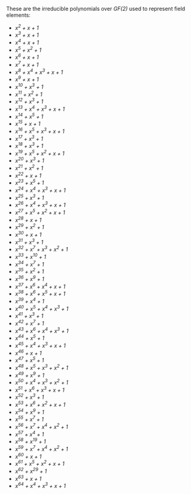 These are the irreducible polynomials over *GF(2)* used to represent field elements:

* *x<sup>2</sup> + x + 1*
* *x<sup>3</sup> + x + 1*
* *x<sup>4</sup> + x + 1*
* *x<sup>5</sup> + x<sup>2</sup> + 1*
* *x<sup>6</sup> + x + 1*
* *x<sup>7</sup> + x + 1*
* *x<sup>8</sup> + x<sup>4</sup> + x<sup>3</sup> + x + 1*
* *x<sup>9</sup> + x + 1*
* *x<sup>10</sup> + x<sup>3</sup> + 1*
* *x<sup>11</sup> + x<sup>2</sup> + 1*
* *x<sup>12</sup> + x<sup>3</sup> + 1*
* *x<sup>13</sup> + x<sup>4</sup> + x<sup>3</sup> + x + 1*
* *x<sup>14</sup> + x<sup>5</sup> + 1*
* *x<sup>15</sup> + x + 1*
* *x<sup>16</sup> + x<sup>5</sup> + x<sup>3</sup> + x + 1*
* *x<sup>17</sup> + x<sup>3</sup> + 1*
* *x<sup>18</sup> + x<sup>3</sup> + 1*
* *x<sup>19</sup> + x<sup>5</sup> + x<sup>2</sup> + x + 1*
* *x<sup>20</sup> + x<sup>3</sup> + 1*
* *x<sup>21</sup> + x<sup>2</sup> + 1*
* *x<sup>22</sup> + x + 1*
* *x<sup>23</sup> + x<sup>5</sup> + 1*
* *x<sup>24</sup> + x<sup>4</sup> + x<sup>3</sup> + x + 1*
* *x<sup>25</sup> + x<sup>3</sup> + 1*
* *x<sup>26</sup> + x<sup>4</sup> + x<sup>3</sup> + x + 1*
* *x<sup>27</sup> + x<sup>5</sup> + x<sup>2</sup> + x + 1*
* *x<sup>28</sup> + x + 1*
* *x<sup>29</sup> + x<sup>2</sup> + 1*
* *x<sup>30</sup> + x + 1*
* *x<sup>31</sup> + x<sup>3</sup> + 1*
* *x<sup>32</sup> + x<sup>7</sup> + x<sup>3</sup> + x<sup>2</sup> + 1*
* *x<sup>33</sup> + x<sup>10</sup> + 1*
* *x<sup>34</sup> + x<sup>7</sup> + 1*
* *x<sup>35</sup> + x<sup>2</sup> + 1*
* *x<sup>36</sup> + x<sup>9</sup> + 1*
* *x<sup>37</sup> + x<sup>6</sup> + x<sup>4</sup> + x + 1*
* *x<sup>38</sup> + x<sup>6</sup> + x<sup>5</sup> + x + 1*
* *x<sup>39</sup> + x<sup>4</sup> + 1*
* *x<sup>40</sup> + x<sup>5</sup> + x<sup>4</sup> + x<sup>3</sup> + 1*
* *x<sup>41</sup> + x<sup>3</sup> + 1*
* *x<sup>42</sup> + x<sup>7</sup> + 1*
* *x<sup>43</sup> + x<sup>6</sup> + x<sup>4</sup> + x<sup>3</sup> + 1*
* *x<sup>44</sup> + x<sup>5</sup> + 1*
* *x<sup>45</sup> + x<sup>4</sup> + x<sup>3</sup> + x + 1*
* *x<sup>46</sup> + x + 1*
* *x<sup>47</sup> + x<sup>5</sup> + 1*
* *x<sup>48</sup> + x<sup>5</sup> + x<sup>3</sup> + x<sup>2</sup> + 1*
* *x<sup>49</sup> + x<sup>9</sup> + 1*
* *x<sup>50</sup> + x<sup>4</sup> + x<sup>3</sup> + x<sup>2</sup> + 1*
* *x<sup>51</sup> + x<sup>6</sup> + x<sup>3</sup> + x + 1*
* *x<sup>52</sup> + x<sup>3</sup> + 1*
* *x<sup>53</sup> + x<sup>6</sup> + x<sup>2</sup> + x + 1*
* *x<sup>54</sup> + x<sup>9</sup> + 1*
* *x<sup>55</sup> + x<sup>7</sup> + 1*
* *x<sup>56</sup> + x<sup>7</sup> + x<sup>4</sup> + x<sup>2</sup> + 1*
* *x<sup>57</sup> + x<sup>4</sup> + 1*
* *x<sup>58</sup> + x<sup>19</sup> + 1*
* *x<sup>59</sup> + x<sup>7</sup> + x<sup>4</sup> + x<sup>2</sup> + 1*
* *x<sup>60</sup> + x + 1*
* *x<sup>61</sup> + x<sup>5</sup> + x<sup>2</sup> + x + 1*
* *x<sup>62</sup> + x<sup>29</sup> + 1*
* *x<sup>63</sup> + x + 1*
* *x<sup>64</sup> + x<sup>4</sup> + x<sup>3</sup> + x + 1*
